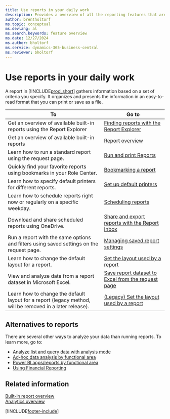 ```yaml
---
title: Use reports in your daily work
description: Provides a overview of all the reporting features that are supported in the Business Central product.
author: brentholtorf
ms.topic: conceptual
ms.devlang: al
ms.search.keywords: feature overview
ms.date: 12/27/2024
ms.author: bholtorf
ms.service: dynamics-365-business-central
ms.reviewer: bholtorf
---
```

# Use reports in your daily work

A report in [!INCLUDE[prod_short](includes/prod_short.md)] gathers information based on a set of criteria you specify. It organizes and presents the information in an easy-to-read format that you can print or save as a file.

| To | Go to |
| --- | --- |
| Get an overview of available built-in reports using the Report Explorer | [Finding reports with the Report Explorer](ui-role-explorer.md#open-the-role-explorer-filtered-to-show-reports) |
| Get an overview of available built-in reports | [Report overview](reports-available-reports.md) |
| Learn how to run a standard report using the request page. | [Run and print Reports](ui-work-report.md) |
| Quickly find your favorite reports using bookmarks in your Role Center. | [Bookmarking a report](ui-bookmarks.md) |
| Learn how to specify default printers for different reports. | [Set up default printers](ui-specify-printer-selection-reports.md#default) |
| Learn how to schedule reports right now or regularly on a specific weekday. | [Scheduling reports](ui-work-report.md#ScheduleReport) |
| Download and share scheduled reports using OneDrive. | [Share and export reports with the Report Inbox](ui-work-report-inbox.md) |
| Run a report with the same options and filters using saved settings on the request page. | [Managing saved report settings](reports-saving-reusing-settings.md)|
| Learn how to change the default layout for a report. | [Set the layout used by a report](ui-set-report-layout.md) |
| View and analyze data from a report dataset in Microsoft Excel. | [Save report dataset to Excel from the request page](/dynamics365-release-plan/2021wave1/smb/dynamics365-business-central/save-report-dataset-excel-request-page) |
| Learn how to change the default layout for a report (legacy method, will be removed in a later release). | [(Legacy) Set the layout used by a report](ui-how-change-layout-currently-used-report.md) |

## Alternatives to reports

There are several other ways to analyze your data than running reports. To learn more, go to:

- [Analyze list and query data with analysis mode](analysis-mode.md)  
- [Ad-hoc data analysis by functional area](ad-hoc-data-analysis-by-functional-area.md)  
- [Power BI apps/reports by functional area](across-powerbi-apps-by-functional-area.md)  
- [Using Financial Reporting](bi-how-work-account-schedule.md)

## Related information

[Built-in report overview](reports-available-reports.md)  
[Analytics overview](reports-bi-reporting.md)  

[!INCLUDE[footer-include](includes/footer-banner.md)]
